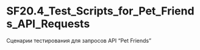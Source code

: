 # SF20.4_Test_Scripts_for_Pet_Friends_API_Requests
Сценарии тестирования для запросов API “Pet Friends”
